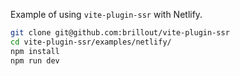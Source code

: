 Example of using `vite-plugin-ssr` with Netlify.

```bash
git clone git@github.com:brillout/vite-plugin-ssr
cd vite-plugin-ssr/examples/netlify/
npm install
npm run dev
```
